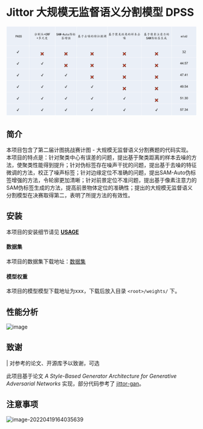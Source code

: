 
# Jittor 大规模无监督语义分割模型 DPSS

![主要结果](https://github.com/tntingasa/jittor-NUST_MILab-DPSS/blob/main/pic/%E5%9B%BE%E7%89%871.png)


## 简介

本项目包含了第二届计图挑战赛计图 - 大规模无监督语义分割赛题的代码实现。本项目的特点是：针对聚类中心有误差的问题，提出基于聚类距离的样本去噪的方法，使聚类性能得到提升；针对伪标签存在噪声干扰的问题，提出基于去噪的特征微调的方法，校正了噪声标签；针对边缘定位不准确的问题，提出SAM-Auto伪标签增强的方法，令轮廓更加清晰；针对前景定位不准问题，提出基于像素注意力的SAM伪标签生成的方法，提高前景物体定位的准确性；提出的大规模无监督语义分割模型在决赛取得第二，表明了所提方法的有效性。

## 安装 
本项目的安装细节请见 **[USAGE](USAGE.md)**

#### 数据集
本项目的数据集下载地址：[数据集](https://github.com/LUSSeg/ImageNet-S#prepare-the-imagenet-s-dataset-with-one-command)

#### 模型权重
本项目的模型模型下载地址为xxx，下载后放入目录 `<root>/weights/` 下。

## 性能分析
![image](https://user-images.githubusercontent.com/20515144/196449430-5ac6a88c-24ea-4a82-8a45-cd244aeb0b3b.png)


## 致谢
| 对参考的论文、开源库予以致谢，可选

此项目基于论文 *A Style-Based Generator Architecture for Generative Adversarial Networks* 实现，部分代码参考了 [jittor-gan](https://github.com/Jittor/gan-jittor)。

## 注意事项

![image-20220419164035639](https://s3.bmp.ovh/imgs/2022/04/19/6a3aa627eab5f159.png)
